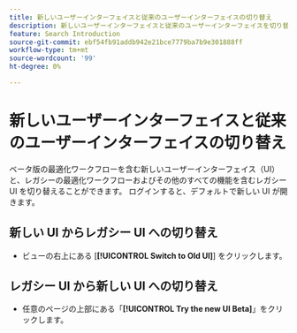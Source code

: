 ```yaml
---
title: 新しいユーザーインターフェイスと従来のユーザーインターフェイスの切り替え
description: 新しいユーザーインターフェイスと従来のユーザーインターフェイスを切り替える方法について説明します。
feature: Search Introduction
source-git-commit: ebf54fb91addb942e21bce7779ba7b9e301888ff
workflow-type: tm+mt
source-wordcount: '99'
ht-degree: 0%

---
```


# 新しいユーザーインターフェイスと従来のユーザーインターフェイスの切り替え

<!-- default --> ベータ版の最適化ワークフローを含む新しいユーザーインターフェイス（UI）と、レガシーの最適化ワークフローおよびその他のすべての機能を含むレガシー UI を切り替えることができます。 ログインすると、デフォルトで新しい UI が開きます。

## 新しい UI からレガシー UI への切り替え

* ビューの右上にある [**[!UICONTROL Switch to Old UI]**] をクリックします。

## レガシー UI から新しい UI への切り替え

* 任意のページの上部にある「**[!UICONTROL Try the new UI Beta]**」をクリックします。

<!--
>[!MORELIKETHIS]
>
>* [How the user interface is organized](user-interface.md)
-->
